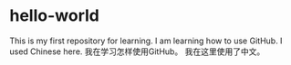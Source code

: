 # hello-world
This is my first repository for learning.
I am learning how to use GitHub.
I used Chinese here.
我在学习怎样使用GitHub。
我在这里使用了中文。
